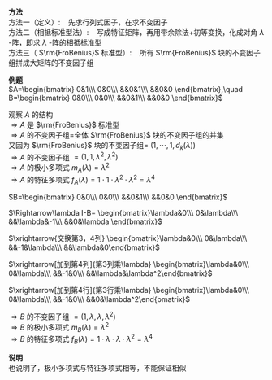 **方法**  
方法一（定义）: $\enspace$  先求行列式因子，在求不变因子  
方法二（相抵标准型法）: $\enspace$  写成特征矩阵，再用带余除法+初等变换，化成对角 $\lambda$ -阵，即求 $\lambda$ -阵的相抵标准型  
方法三（ $\rm{FroBenius}$ 标准型）: $\enspace$  所有 $\rm{FroBenius}$ 块的不变因子组拼成大矩阵的不变因子组  
  
**例题**  
 $A=\begin{bmatrix}  
0&1\\\  
0&0\\\  
&&0&1\\\  
&&0&0  
\end{bmatrix},\quad  
B=\begin{bmatrix}  
0&0\\\  
0&0\\\  
&&0&1\\\  
&&0&0  
\end{bmatrix}$  
  
观察 $A$ 的结构  
 $\Rightarrow A$ 是 $\rm{FroBenius}$ 标准型  
 $\Rightarrow A$ 的不变因子组=全体 $\rm{FroBenius}$ 块的不变因子组的并集  
又因为 $\rm{FroBenius}$ 块的不变因子组= $(1,\cdots,1,d_k(\lambda))$  
 $\Rightarrow A$ 的不变因子组 $=(1,1,\lambda^2,\lambda^2)$  
 $\Rightarrow A$ 的极小多项式 $m_A(\lambda)=\lambda^2$  
 $\Rightarrow A$ 的特征多项式 $f_A(\lambda)=1\cdot1\cdot\lambda^2\cdot\lambda^2=\lambda^4$  
  
 $B=\begin{bmatrix}  
0&0\\\  
0&0\\\  
&&0&1\\\  
&&0&0  
\end{bmatrix}$  
  
 $\Rightarrow\lambda I-B=  
\begin{bmatrix}\lambda&0\\\ 0&\lambda\\\ &&\lambda&-1\\\ &&0&\lambda \end{bmatrix}$  
  
 $\xrightarrow{交换第3，4列}  
\begin{bmatrix}\lambda&0\\\ 0&\lambda\\\ &&-1&\lambda\\\ &&\lambda&0\end{bmatrix}$  
  
 $\xrightarrow[加到第4列]{第3列乘\lambda}  
\begin{bmatrix}\lambda&0\\\ 0&\lambda\\\ &&-1&0\\\ &&\lambda&\lambda^2\end{bmatrix}$  
  
 $\xrightarrow[加到第4行]{第3行乘\lambda}  
\begin{bmatrix}\lambda&0\\\ 0&\lambda\\\ &&-1&0\\\ &&0&\lambda^2\end{bmatrix}$  
  
 $\Rightarrow B$ 的不变因子组 $=(1,\lambda,\lambda,\lambda^2)$  
 $\Rightarrow B$ 的极小多项式 $m_B(\lambda)=\lambda^2$  
 $\Rightarrow B$ 的特征多项式 $f_B(\lambda)=1\cdot\lambda\cdot\lambda\cdot\lambda^2=\lambda^4$  
  
**说明**  
也说明了，极小多项式与特征多项式相等，不能保证相似  
